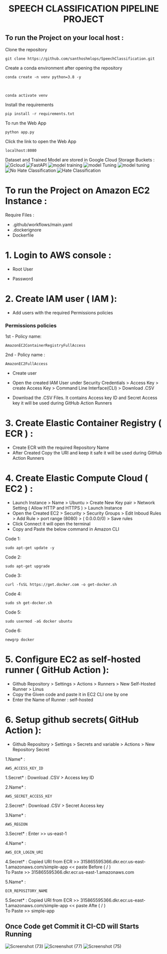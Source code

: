 <h1 align="center"> SPEECH CLASSIFICATION PIPELINE PROJECT </h1> 

## To run the Project on your local host : 

Clone the repository

    git clone https://github.com/santhoshmlops/SpeechClassification.git
    
Create a conda environment after opening the repository

    conda create -n venv python=3.8 -y
    
 <br/>
    
    conda activate venv
    
    
Install the requirements

    pip install -r requirements.txt
    
    
To run the Web App 
    
    python app.py
    
    
 Click the link to open the Web App
 
    localhost:8080

Dataset and Trained Model are stored in Google Cloud Storage Buckets : 
<img src="https://github.com/santhoshmlops/SpeechClassification/blob/main/hate%20img/gcloud.png" alt="Gcloud">
<img src="https://github.com/santhoshmlops/SpeechClassification/blob/main/hate%20img/fast%201.png" alt="FastAPI">
<img src="https://github.com/santhoshmlops/SpeechClassification/blob/main/hate%20img/train.png" alt="model training">
<img src="https://github.com/santhoshmlops/SpeechClassification/blob/main/hate%20img/model%201.png" alt="model Tuning">
<img src="https://github.com/santhoshmlops/SpeechClassification/blob/main/hate%20img/model%202.png" alt=" model tuning">
<img src="https://github.com/santhoshmlops/SpeechClassification/blob/main/hate%20img/no%20hate.png" alt="No Hate Classification">
<img src="https://github.com/santhoshmlops/SpeechClassification/blob/main/hate%20img/hate.png" alt="Hate Classification">

# To run the Project on Amazon EC2 Instance : 

Require Files :
- .github/workflows/main.yaml
- .dockerignore
- Dockerfile
	
# 1. Login to AWS console :

- Root User  

- Password

# 2. Create IAM user  ( IAM ):

- Add users with the required Permissions policies
	
### Permissions policies

1st - Policy name:

	AmazonEC2ContainerRegistryFullAccess
	
2nd - Policy name : 

	AmazonEC2FullAccess

- Create user

- Open the created IAM User under Security Credentials > Access Key > create Access Key > Command Line Interface(CLI) > Download .CSV

- Download the .CSV Files. It contains Access key ID and Secret Access key it will be used during GitHub Action Runners

# 3. Create Elastic Container Registry ( ECR ) :

- Create ECR with the required Repository Name
- After Created Copy the URI and keep it safe it will be used during GitHub Action Runners
	
# 4. Create Elastic Compute Cloud ( EC2 ) :
	
- Launch Instance > Name > Ubuntu > Create New Key pair > Network Setting ( Allow HTTP and HTTPS ) > Launch Instance
- Open the Created EC2 > Security > Security Groups > Edit Inboud Rules > Add Rule > port range (8080) > ( 0.0.0.0/0) > Save rules
- Click Connect it will open the terminal
- Copy and Paste the below command in Amazon CLI 

Code 1:

	sudo apt-get update -y
Code 2:

	sudo apt-get upgrade
Code 3:

	curl -fsSL https://get.docker.com -o get-docker.sh
Code 4:

	sudo sh get-docker.sh
Code 5:

	sudo usermod -aG docker ubuntu
Code 6:

	newgrp docker
	
# 5. Configure EC2 as self-hosted runner ( GitHub Action ):
- Github Repository > Settings > Actions > Runners > New Self-Hosted Runner > Linus
- Copy the Given code and paste it in EC2 CLI one by one
- Enter the Name of Runner : self-hosted

# 6. Setup github secrets( GitHub Action ):
- Github Repository > Settings > Secrets and variable > Actions > New Repository Secret

1.Name* :
	
	AWS_ACCESS_KEY_ID
1.Secret* :
	Download .CSV > Access key ID
	
2.Name* :
	
    AWS_SECRET_ACCESS_KEY
2.Secret* : 
	Download .CSV > Secret Access key

3.Name* :

    AWS_REGION
3.Secret* :
	Enter >> us-east-1

4.Name* :
	
    AWS_ECR_LOGIN_URI
4.Secret* :
	Copied URI from ECR >> 315865595366.dkr.ecr.us-east-1.amazonaws.com/simple-app << paste Before ( / ) <br/>
	To Paste >> 315865595366.dkr.ecr.us-east-1.amazonaws.com

5.Name* :
	
    ECR_REPOSITORY_NAME
5.Secret* :
	Copied URI from ECR >> 315865595366.dkr.ecr.us-east-1.amazonaws.com/simple-app << paste Afte ( / ) <br/>
	To Paste >> simple-app
	
## Once Code get Commit it CI-CD will Starts Running


![Screenshot (73)](https://github.com/santhoshmlops/SpeechClassification/assets/133121635/3ad826dd-1ba0-4a7e-a598-fb7ea2f48e17)
![Screenshot (77)](https://github.com/santhoshmlops/SpeechClassification/assets/133121635/8324f3fb-98e1-4688-819a-130670f0aa5e)
![Screenshot (75)](https://github.com/santhoshmlops/SpeechClassification/assets/133121635/6d515e3a-ff9c-4d24-bb0d-aaa292fcc21f)
